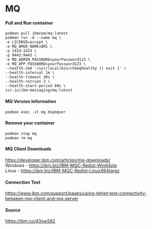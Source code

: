 # MQ
#### Pull and Run container
```
podman pull ibmcom/mq:latest
podman run -d --name mq \
-e LICENSE=accept \
-e MQ_QMGR_NAME=QM1 \
-p 1414:1414 \
-p 9443:9443 \
-e MQ_ADMIN_PASSWORD=yourPassword123 \
-e MQ_APP_PASSWORD=yourPassword123 \
--health-cmd '/usr/local/bin/chkmqhealthy || exit 1' \
--health-interval 1m \
--health-timeout 30s \
--health-retries 3 \
--health-start-period 60s \
icr.io/ibm-messaging/mq:latest
```

#### MQ Version Information
```
podman exec -it mq dspmqver
```

#### Remove your container
```
podman stop mq
podman rm mq
```

#### MQ Client Downloads
https://developer.ibm.com/articles/mq-downloads/  
Windows - https://ibm.biz/IBM-MQC-Redist-Win64zip  
Linux - https://ibm.biz/IBM-MQC-Redist-LinuxX64targz  

#### Connection Test
https://www.ibm.com/support/pages/using-telnet-test-connectivity-between-mq-client-and-mq-server

#### Source
https://ibm.co/43xwS82